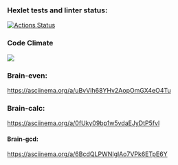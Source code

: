 ### Hexlet tests and linter status:
[![Actions Status](https://github.com/AlexStrrr/python-project-lvl1/workflows/hexlet-check/badge.svg)](https://github.com/AlexStrrr/python-project-lvl1/actions)

### Code Climate
<a href="https://codeclimate.com/github/AlexStrrr/python-project-lvl1/maintainability"><img src="https://api.codeclimate.com/v1/badges/d0288bbf7f2f306b3e23/maintainability" /></a>

### Brain-even:
https://asciinema.org/a/uBvVIh68YHv2AopOmGX4eO4Tu

### Brain-calc:
https://asciinema.org/a/0fUky09bp1w5vdaEJyDtP5fvl

#### Brain-gcd:
https://asciinema.org/a/6BcdQLPWNIglAo7VPk6ETpE6Y